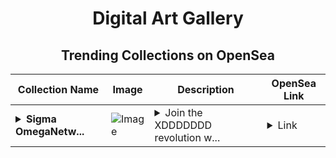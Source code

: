 <div align="center">

# Digital Art Gallery

## Trending Collections on OpenSea

| Collection Name                       | Image                                                                                     | Description                       | OpenSea Link                                                                                          |
|---------------------------------------|-------------------------------------------------------------------------------------------|-----------------------------------|--------------------------------------------------------------------------------------------------------|
| **<details><summary>Sigma OmegaNetw...</summary>Sigma OmegaNetwork</details>** | ![Image](https://i.seadn.io/s/raw/files/81e65aa2868f28e2e21d8a92afd4c11e.jpg?w=500&auto=format?w=200&auto=format) | <details><summary>Join the XDDDDDDD revolution w...</summary>Join the XDDDDDDD revolution with Sigma</details> | <details><summary>Link</summary>[Sigma OmegaNetwork](https://opensea.io/collection/sigma-omeganetwork)</details> |

</div>